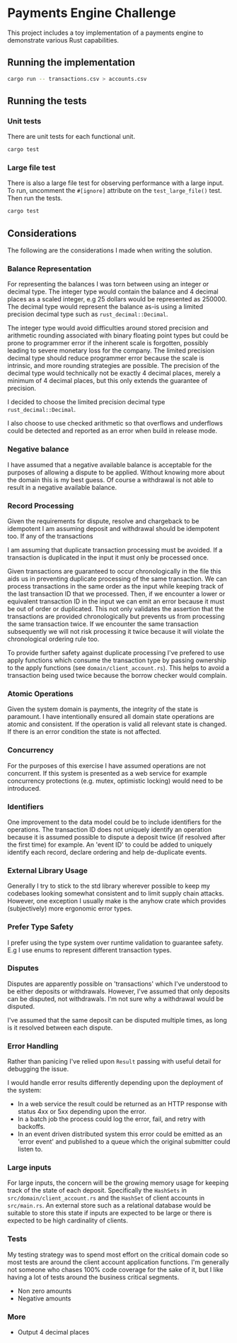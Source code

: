 # Payments Engine Challenge

This project includes a toy implementation of a payments engine to demonstrate various Rust capabilities.

## Running the implementation

```sh
cargo run -- transactions.csv > accounts.csv
```

## Running the tests

### Unit tests

There are unit tests for each functional unit.

```sh
cargo test
```

### Large file test

There is also a large file test for observing performance with a large input. To run, uncomment the `#[ignore]` attribute on the `test_large_file()` test. Then run the tests.

```sh
cargo test
```

## Considerations

The following are the considerations I made when writing the solution.

### Balance Representation

For representing the balances I was torn between using an integer or decimal type. The integer type would contain the balance and 4 decimal places as a scaled integer, e.g 25 dollars would be represented as 250000. The decimal type would represent the balance as-is using a limited precision decimal type such as `rust_decimal::Decimal`.

The integer type would avoid difficulties around stored precision and arithmetic rounding associated with binary floating point types but could be prone to programmer error if the inherent scale is forgotten, possibly leading to severe monetary loss for the company. The limited precision decimal type should reduce programmer error because the scale is intrinsic, and more rounding strategies are possible. The precision of the decimal type would technically not be exactly 4 decimal places, merely a minimum of 4 decimal places, but this only extends the guarantee of precision.

I decided to choose the limited precision decimal type `rust_decimal::Decimal`.

I also choose to use checked arithmetic so that overflows and underflows could be detected and reported as an error when build in release mode.

### Negative balance

I have assumed that a negative available balance is acceptable for the purposes of allowing a dispute to be applied. Without knowing more about the domain this is my best guess. Of course a withdrawal is not able to result in a negative available balance.

### Record Processing

Given the requirements for dispute, resolve and chargeback to be idempotent I am assuming deposit and withdrawal should be idempotent too. If any of the transactions

I am assuming that duplicate transaction processing must be avoided. If a transaction is duplicated in the input it must only be processed once.

Given transactions are guaranteed to occur chronologically in the file this aids us in preventing duplicate processing of the same transaction. We can process transactions in the same order as the input while keeping track of the last transaction ID that we processed. Then, if we encounter a lower or equivalent transaction ID in the input we can emit an error because it must be out of order or duplicated. This not only validates the assertion that the transactions are provided chronologically but prevents us from processing the same transaction twice. If we encounter the same transaction subsequently we will not risk processing it twice because it will violate the chronological ordering rule too.

To provide further safety against duplicate processing I've prefered to use apply functions which consume the transaction type by passing ownership to the apply functions (see `domain/client_account.rs`). This helps to avoid a transaction being used twice because the borrow checker would complain.

### Atomic Operations

Given the system domain is payments, the integrity of the state is paramount. I have intentionally ensured all domain state operations are atomic and consistent. If the operation is valid all relevant state is changed. If there is an error condition the state is not affected.

### Concurrency

For the purposes of this exercise I have assumed operations are not concurrent. If this system is presented as a web service for example concurrency protections (e.g. mutex, optimistic locking) would need to be introduced.

### Identifiers

One improvement to the data model could be to include identifiers for the operations. The transaction ID does not uniquely identify an operation because it is assumed possible to dispute a deposit twice (if resolved after the first time) for example. An 'event ID' to could be added to uniquely identify each record, declare ordering and help de-duplicate events.

### External Library Usage

Generally I try to stick to the std library wherever possible to keep my codebases looking somewhat consistent and to limit supply chain attacks. However, one exception I usually make is the anyhow crate which provides (subjectively) more ergonomic error types.

### Prefer Type Safety

I prefer using the type system over runtime validation to guarantee safety. E.g I use enums to represent different transaction types.

### Disputes

Disputes are apparently possible on 'transactions' which I've understood to be either deposits or withdrawals. However, I've assumed that only deposits can be disputed, not withdrawals. I'm not sure why a withdrawal would be disputed.

I've assumed that the same deposit can be disputed multiple times, as long is it resolved between each dispute.

### Error Handling

Rather than panicing I've relied upon `Result` passing with useful detail for debugging the issue.

I would handle error results differently depending upon the deployment of the system:

- In a web service the result could be returned as an HTTP response with status 4xx or 5xx depending upon the error.
- In a batch job the process could log the error, fail, and retry with backoffs.
- In an event driven distributed system this error could be emitted as an 'error event' and published to a queue which the original submitter could listen to.

### Large inputs

For large inputs, the concern will be the growing memory usage for keeping track of the state of each deposit. Specifically the `HashSets` in `src/domain/client_account.rs` and the `HashSet` of client accounts in `src/main.rs`. An external store such as a relational database would be suitable to store this state if inputs are expected to be large or there is expected to be high cardinality of clients.

### Tests

My testing strategy was to spend most effort on the critical domain code so most tests are around the client account application functions. I'm generally not someone who chases 100% code coverage for the sake of it, but I like having a lot of tests around the business critical segments.

- Non zero amounts
- Negative amounts

### More

- Output 4 decimal places
